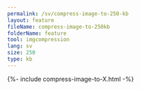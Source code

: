 ```yaml
---
permalink: /sv/compress-image-to-250-kb
layout: feature
fileName: compress-image-to-250kb
folderName: feature
tool: imgcompression
lang: sv
size: 250
type: kb
---
```


{%- include compress-image-to-X.html -%}
